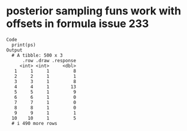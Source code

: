 # posterior sampling funs work with offsets in formula issue 233

    Code
      print(ps)
    Output
      # A tibble: 500 x 3
          .row .draw .response
         <int> <int>     <dbl>
       1     1     1         8
       2     2     1         1
       3     3     1         8
       4     4     1        13
       5     5     1         9
       6     6     1         0
       7     7     1         0
       8     8     1         0
       9     9     1         1
      10    10     1         5
      # i 490 more rows

